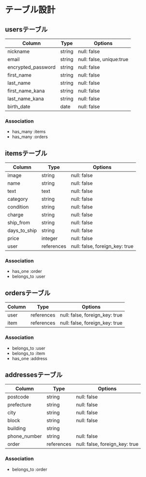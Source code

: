 # テーブル設計

## usersテーブル

| Column             |Type    | Options     |
|--------------------|--------|-------------|
| nickname               | string | null: false |
| email              | string | null: false, unique:true |
| encrypted_password | string | null: false |
| first_name               | string | null: false |
| last_name               | string | null: false |
| first_name_kana               | string | null: false |
| last_name_kana               | string | null: false |
| birth_date               | date | null: false |

### Association

- has_many :items
- has_many :orders



## itemsテーブル
| Column             |Type    | Options     |
|--------------------|--------|-------------|
| image               | string | null: false |
| name               | string | null: false |
| text               | text | null: false |
| category               | string | null: false |
| condition               | string | null: false |
| charge               | string | null: false |
| ship_from               | string | null: false |
| days_to_ship               | string | null: false |
| price               | integer | null: false |
| user              | references | null: false, foreign_key: true |

### Association

- has_one :order
- belongs_to :user



## ordersテーブル
| Column             |Type    | Options     |
|--------------------|--------|-------------|
| user               | references | null: false, foreign_key: true |
| item               | references | null: false, foreign_key: true |

### Association

- belongs_to :user
- belongs_to :item
- has_one :address



## addressesテーブル
| Column             |Type    | Options     |
|--------------------|--------|-------------|
| postcode               | string | null: false |
| prefecture               | string | null: false |
| city               | string | null: false |
| block               | string | null: false |
| building               | string |  |
| phone_number               | string | null: false |
| order               | references | null: false, foreign_key: true |

### Association

- belongs_to :order
